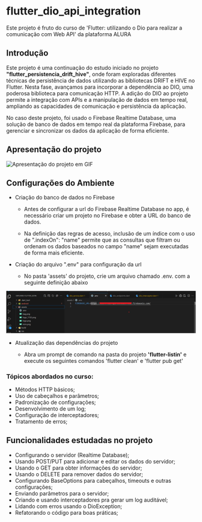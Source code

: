 # flutter_dio_api_integration

 Este projeto é fruto do curso de 'Flutter: utilizando o Dio para realizar a comunicação com Web API' da plataforma ALURA

 ## Introdução

Este projeto é uma continuação do estudo iniciado no projeto **"flutter_persistencia_drift_hive"**, onde foram exploradas diferentes técnicas de persistência de dados utilizando as bibliotecas DRIFT e HIVE no Flutter. Nesta fase, avançamos para incorporar a dependência ao DIO, uma poderosa biblioteca para comunicação HTTP. A adição do DIO ao projeto permite a integração com APIs e a manipulação de dados em tempo real, ampliando as capacidades de comunicação e persistência da aplicação.

No caso deste projeto, foi usado o Firebase Realtime Database, uma solução de banco de dados em tempo real da plataforma Firebase, para gerenciar e sincronizar os dados da aplicação de forma eficiente.

## Apresentação do projeto

![Apresentação do projeto em GIF](info/showApp.gif)


## Configurações do Ambiente

- Criação do banco de dados no Firebase

    - Antes de configurar a url do Firebase Realtime Database no app, é necessário criar um projeto no Firebase e obter a URL do banco de dados.

    - Na definição das regras de acesso, inclusão de um índice com o uso de ".indexOn": "name" permite que as consultas que filtram ou ordenam os dados baseados no campo "name" sejam executadas de forma mais eficiente.

- Criação do arquivo ".env" para configuração da url

   - No pasta 'assets' do projeto, crie um arquivo chamado .env. com a seguinte definição abaixo

    
![Apresentação da configuração da url](info/configuracao%20url.png)


- Atualização das dependências do projeto

   - Abra um prompt de comando na pasta do projeto **'flutter-listin'** e execute os seguintes comandos 'flutter clean' e 'flutter pub get' 


### Tópicos abordados no curso:

- Métodos HTTP básicos;
- Uso de cabeçalhos e parâmetros;
- Padronização de configurações;
- Desenvolvimento de um log;
- Configuração de interceptadores;
- Tratamento de erros;


 ## Funcionalidades estudadas no projeto

- Configurando o servidor (Realtime Database);
- Usando POST/PUT para adicionar e editar os dados do servidor;
- Usando o GET para obter informações do servidor;
- Usando o DELETE para remover dados do servidor;
- Configurando BaseOptions para cabeçalhos, timeouts e outras configurações;
- Enviando parâmetros para o servidor;
- Criando e usando interceptadores pra gerar um log auditável;
- Lidando com erros usando o DioException;
- Refatorando o código para boas práticas;   